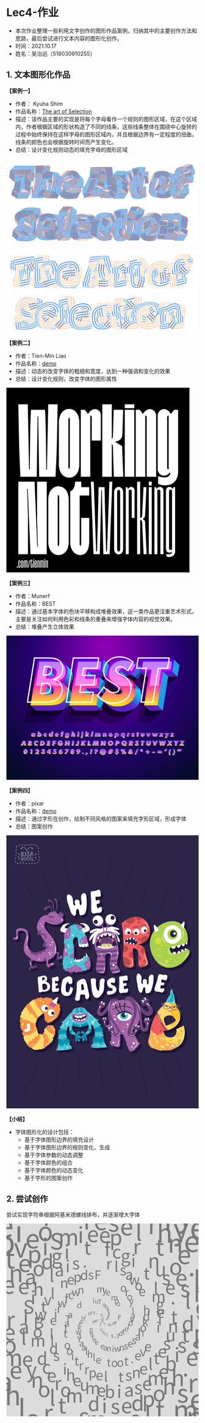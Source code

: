 # Lec4-作业

- 本次作业整理一些利用文字创作的图形作品案例，归纳其中的主要创作方法和思路，最后尝试进行文本内容的图形化创作。
- 时间：2021.10.17
- 姓名：吴治远（518030910255）

## 1. 文本图形化作品

**【案例一】**

- 作者：  Kyuha Shim
- 作品名称：[The art of Selection](https://player.vimeo.com/video/448391463?quality=1080p&loop=1)
- 描述：该作品主要的实现是将每个字母看作一个规则的图形区域，在这个区域内，作者根据区域的形状构造了不同的线条，这些线条整体在围绕中心旋转的过程中始终保持在这样字母的图形区域内，并且根据边界有一定程度的扭曲，线条的颜色也会根据旋转时间而产生变化。
- 总结：设计变化规则动态的填充字母的图形区域

![p1.png](https://github.com/realwuzi/518030910255WuZhiyuan/blob/main/%5B%E7%AC%AC%E5%9B%9B%E6%AC%A1%E4%BD%9C%E4%B8%9A%EF%BC%9A%E5%88%9B%E6%84%8F%E7%BC%96%E7%A8%8B%E5%85%83%E7%B4%A0%EF%BC%9A%E5%AD%97%E4%BD%93%E4%B8%8E%E6%96%87%E6%9C%AC%5D%E4%BD%9C%E4%B8%9A%EF%BC%9A%E5%9F%BA%E4%BA%8E%E6%96%87%E6%9C%AC%E6%95%B0%E6%8D%AE%E7%9A%84%E5%88%9B%E6%84%8F%E5%91%88%E7%8E%B0/p1.png?raw=true)

![p2.png](https://github.com/realwuzi/518030910255WuZhiyuan/blob/main/%5B%E7%AC%AC%E5%9B%9B%E6%AC%A1%E4%BD%9C%E4%B8%9A%EF%BC%9A%E5%88%9B%E6%84%8F%E7%BC%96%E7%A8%8B%E5%85%83%E7%B4%A0%EF%BC%9A%E5%AD%97%E4%BD%93%E4%B8%8E%E6%96%87%E6%9C%AC%5D%E4%BD%9C%E4%B8%9A%EF%BC%9A%E5%9F%BA%E4%BA%8E%E6%96%87%E6%9C%AC%E6%95%B0%E6%8D%AE%E7%9A%84%E5%88%9B%E6%84%8F%E5%91%88%E7%8E%B0/p2.png?raw=true)

**【案例二】**

- 作者：Tien-Min Liao
- 作品名称：[demo](http://www.zuibishe.com/2020/02/%E3%80%90%E4%B8%93%E8%AE%BF%E2%80%A2%E5%B9%B2%E8%B4%A7%E3%80%91%E4%B8%AD%E8%8B%B1%E6%96%87%E5%AD%97%E4%BD%93%E5%A6%82%E4%BD%95%E6%90%AD%E9%85%8D%E6%9B%B4%E7%BE%8E%EF%BC%9F%E4%B8%A8%E4%B8%93%E8%AE%BF/)
- 描述：动态的改变字体的粗细和宽度，达到一种强调和变化的效果
- 总结：设计变化规则，改变字体的图形属性

![p3.gif](https://github.com/realwuzi/518030910255WuZhiyuan/blob/main/%5B%E7%AC%AC%E5%9B%9B%E6%AC%A1%E4%BD%9C%E4%B8%9A%EF%BC%9A%E5%88%9B%E6%84%8F%E7%BC%96%E7%A8%8B%E5%85%83%E7%B4%A0%EF%BC%9A%E5%AD%97%E4%BD%93%E4%B8%8E%E6%96%87%E6%9C%AC%5D%E4%BD%9C%E4%B8%9A%EF%BC%9A%E5%9F%BA%E4%BA%8E%E6%96%87%E6%9C%AC%E6%95%B0%E6%8D%AE%E7%9A%84%E5%88%9B%E6%84%8F%E5%91%88%E7%8E%B0/p3.gif?raw=true)



**【案例三】**

- 作者：Munerf
- 作品名称：BEST
- 描述：通过基本字体的色块平移构成堆叠效果，这一类作品更注重艺术形式，主要是关注如何利用色彩和线条的重叠来增强字体内容的视觉效果。
- 总结：堆叠产生立体效果

![img](https://raw.githubusercontent.com/realwuzi/518030910255WuZhiyuan/main/%5B%E7%AC%AC%E5%9B%9B%E6%AC%A1%E4%BD%9C%E4%B8%9A%EF%BC%9A%E5%88%9B%E6%84%8F%E7%BC%96%E7%A8%8B%E5%85%83%E7%B4%A0%EF%BC%9A%E5%AD%97%E4%BD%93%E4%B8%8E%E6%96%87%E6%9C%AC%5D%E4%BD%9C%E4%B8%9A%EF%BC%9A%E5%9F%BA%E4%BA%8E%E6%96%87%E6%9C%AC%E6%95%B0%E6%8D%AE%E7%9A%84%E5%88%9B%E6%84%8F%E5%91%88%E7%8E%B0/p4.webp)

**【案例四】**

- 作者：pixar
- 作品名称：[demo](https://www.sj33.cn/article/ziti/201411/40844.html)
- 描述：通过字形在创作，绘制不同风格的图案来填充字形区域，形成字体
- 总结：图案创作

![p5.jpg](https://github.com/realwuzi/518030910255WuZhiyuan/blob/main/%5B%E7%AC%AC%E5%9B%9B%E6%AC%A1%E4%BD%9C%E4%B8%9A%EF%BC%9A%E5%88%9B%E6%84%8F%E7%BC%96%E7%A8%8B%E5%85%83%E7%B4%A0%EF%BC%9A%E5%AD%97%E4%BD%93%E4%B8%8E%E6%96%87%E6%9C%AC%5D%E4%BD%9C%E4%B8%9A%EF%BC%9A%E5%9F%BA%E4%BA%8E%E6%96%87%E6%9C%AC%E6%95%B0%E6%8D%AE%E7%9A%84%E5%88%9B%E6%84%8F%E5%91%88%E7%8E%B0/p5.jpg?raw=true)

**【小结】**

- 字体图形化的设计包括：
	- 基于字体图形边界的填充设计
	- 基于字体图形边界的规则变化、生成
	- 基于字体参数的动态调整
	- 基于字体颜色的组合
	- 基于字体颜色的动态变化
	- 基于字形的图案创作

## 2. 尝试创作

尝试实现字符串根据阿基米德螺线排布，并逐渐增大字体

![p6.png](https://github.com/realwuzi/518030910255WuZhiyuan/blob/main/%5B%E7%AC%AC%E5%9B%9B%E6%AC%A1%E4%BD%9C%E4%B8%9A%EF%BC%9A%E5%88%9B%E6%84%8F%E7%BC%96%E7%A8%8B%E5%85%83%E7%B4%A0%EF%BC%9A%E5%AD%97%E4%BD%93%E4%B8%8E%E6%96%87%E6%9C%AC%5D%E4%BD%9C%E4%B8%9A%EF%BC%9A%E5%9F%BA%E4%BA%8E%E6%96%87%E6%9C%AC%E6%95%B0%E6%8D%AE%E7%9A%84%E5%88%9B%E6%84%8F%E5%91%88%E7%8E%B0/p6.png?raw=true)

